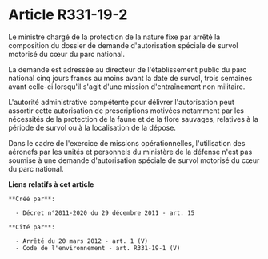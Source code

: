 # Article R331-19-2

Le ministre chargé de la protection de la nature fixe par arrêté la composition du dossier de demande d'autorisation spéciale
de survol motorisé du cœur du parc national.

La demande est adressée au directeur de l'établissement public du parc national cinq jours francs au moins avant la date de
survol, trois semaines avant celle-ci lorsqu'il s'agit d'une mission d'entraînement non militaire.

L'autorité administrative compétente pour délivrer l'autorisation peut assortir cette autorisation de prescriptions motivées
notamment par les nécessités de la protection de la faune et de la flore sauvages, relatives à la période de survol ou à la
localisation de la dépose.

Dans le cadre de l'exercice de missions opérationnelles, l'utilisation des aéronefs par les unités et personnels du ministère
de la défense n'est pas soumise à une demande d'autorisation spéciale de survol motorisé du cœur du parc national.

**Liens relatifs à cet article**

	**Créé par**:

	  - Décret n°2011-2020 du 29 décembre 2011 - art. 15

	**Cité par**:

	  - Arrêté du 20 mars 2012 - art. 1 (V)
	  - Code de l'environnement - art. R331-19-1 (V)
